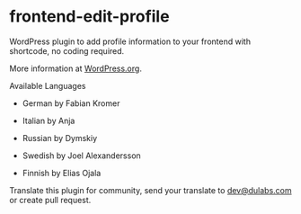 # frontend-edit-profile

WordPress plugin to add profile information to your frontend with shortcode, no coding required.

More information at [WordPress.org](https://wordpress.org/plugins/frontend-edit-profile/).

Available Languages

- German by Fabian Kromer

- Italian by Anja

- Russian by Dymskiy

- Swedish by Joel Alexandersson

- Finnish by Elias Ojala


Translate this plugin for community,
send your translate to dev@dulabs.com or create pull request.

